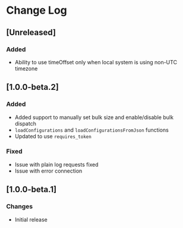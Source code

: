 # Change Log

## [Unreleased]
### Added
- Ability to use timeOffset only when local system is using non-UTC timezone

## [1.0.0-beta.2]
### Added
- Added support to manually set bulk size and enable/disable bulk dispatch
- `loadConfigurations` and `loadConfigurationsFromJson` functions
- Updated to use `requires_token`

### Fixed
- Issue with plain log requests fixed
- Issue with error connection

## [1.0.0-beta.1]
### Changes
 - Initial release
